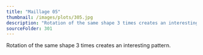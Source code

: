 ```yaml
---
title: "Maillage 05"
thumbnail: /images/plots/305.jpg
description: "Rotation of the same shape 3 times creates an interesting pattern."
sourceFolder: 301
---
```


Rotation of the same shape 3 times creates an interesting pattern.
